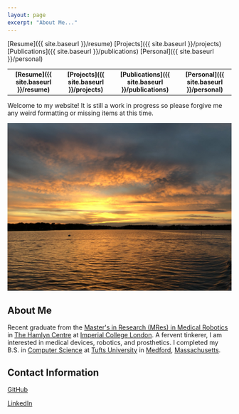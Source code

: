 ```yaml
---
layout: page
excerpt: "About Me..."
---
```


[Resume]({{ site.baseurl }}/resume)              [Projects]({{ site.baseurl }}/projects)           [Publications]({{ site.baseurl }}/publications)           [Personal]({{ site.baseurl }}/personal)

<table style="width:100%">
  <tr>
    <th> [Resume]({{ site.baseurl }}/resume) </th>
    <th> [Projects]({{ site.baseurl }}/projects) </th>
    <th> [Publications]({{ site.baseurl }}/publications) </th>
    <th> [Personal]({{ site.baseurl }}/personal) </th>    
  </tr>
</table>

Welcome to my website! It is still a work in progress so please forgive me any weird formatting or missing items at this time.

<img src="files/sunset.jpg" alt="me" width=700>


## About Me
Recent graduate from the [Master's in Research (MRes) in Medical Robotics](http://www.imperial.ac.uk/study/pg/medicine/medical-robotics/) in [The Hamlyn Centre](https://www.imperial.ac.uk/hamlyn-centre/) at [Imperial College London](http://www.imperial.ac.uk/). A fervent tinkerer, I am interested in medical devices, robotics, and prosthetics. I completed my B.S. in [Computer Science](https://engineering.tufts.edu/cs/) at [Tufts University](https://www.tufts.edu/) in [Medford](https://www.medfordma.org/), [Massachusetts](https://www.mass.gov/).



## Contact Information

[GitHub](https://github.com/cdelor02)

[LinkedIn](https://www.linkedin.com/in/charlie-delorey/)


